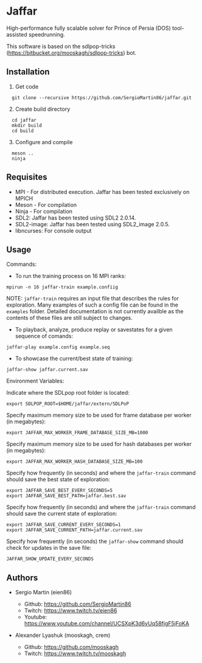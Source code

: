 # Jaffar

High-performance fully scalable solver for Prince of Persia (DOS) tool-assisted speedrunning. 

This software is based on the sdlpop-tricks (https://bitbucket.org/mooskagh/sdlpop-tricks) bot.

Installation
-------------

1) Get code
 
```
  git clone --recursive https://github.com/SergioMartin86/jaffar.git
```
  
2) Create build directory

```
  cd jaffar
  mkdir build
  cd build
```

3) Configure and compile

```
  meson ..
  ninja
```
  
Requisites
---------------


- MPI - For distributed execution. Jaffar has been tested exclusively on MPICH
- Meson - For compilation
- Ninja - For compilation
- SDL2: Jaffar has been tested using SDL2 2.0.14. 
- SDL2-image: Jaffar has been tested using SDL2_image 2.0.5.
- libncurses: For console output

Usage
-------------

Commands:

+ To run the training process on 16 MPI ranks:

```
mpirun -n 16 jaffar-train example.confiig 
```


NOTE: `jaffar-train` requires an input file that describes the rules for exploration. Many examples of such a config file can be found in the `examples` folder. Detailed documentation is not currently availble as the contents of these files are still subject to changes.


+ To playback, analyze, produce replay or savestates for a given sequence of comands:

```
jaffar-play example.config example.seq 
```

+ To showcase the current/best state of training:

```
jaffar-show jaffar.current.sav 
```

Environment Variables:

Indicate where the SDLpop root folder is located:

```
export SDLPOP_ROOT=$HOME/jaffar/extern/SDLPoP
```

Specify maximum memory size to be used for frame database per worker (in megabytes): 

```
export JAFFAR_MAX_WORKER_FRAME_DATABASE_SIZE_MB=1000
```

Specify maximum memory size to be used for hash databases per worker (in megabytes):

```
export JAFFAR_MAX_WORKER_HASH_DATABASE_SIZE_MB=100
```

Specify how frequently (in seconds) and where the `jaffar-train` command should save the best state of exploration:

```
export JAFFAR_SAVE_BEST_EVERY_SECONDS=5
export JAFFAR_SAVE_BEST_PATH=jaffar.best.sav
```

Specify how frequently (in seconds) and where the `jaffar-train` command should save the current state of exploration:

```
export JAFFAR_SAVE_CURRENT_EVERY_SECONDS=1
export JAFFAR_SAVE_CURRENT_PATH=jaffar.current.sav
```

Specify how frequently (in seconds) the `jaffar-show` command should check for updates in the save file:

```
JAFFAR_SHOW_UPDATE_EVERY_SECONDS
```

Authors
-------------

- Sergio Martin (eien86)
  + Github: https://github.com/SergioMartin86
  + Twitch: https://www.twitch.tv/eien86
  + Youtube: https://www.youtube.com/channel/UCSXpK3d6vUq58fjgF5jFoKA
  
- Alexander Lyashuk (mooskagh, crem) 
  + Github: https://github.com/mooskagh
  + Twitch: https://www.twitch.tv/mooskagh
